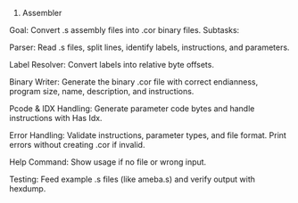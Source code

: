 1. Assembler

Goal: Convert .s assembly files into .cor binary files.
Subtasks:

Parser: Read .s files, split lines, identify labels, instructions, and parameters.

Label Resolver: Convert labels into relative byte offsets.

Binary Writer: Generate the binary .cor file with correct endianness, program size, name, description, and instructions.

Pcode & IDX Handling: Generate parameter code bytes and handle instructions with Has Idx.

Error Handling: Validate instructions, parameter types, and file format. Print errors without creating .cor if invalid.

Help Command: Show usage if no file or wrong input.

Testing: Feed example .s files (like ameba.s) and verify output with hexdump.
